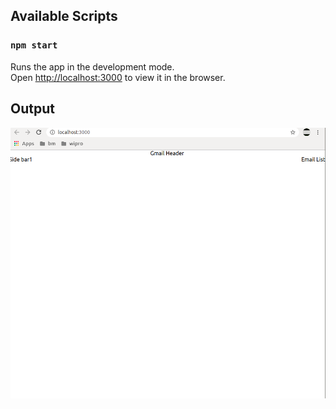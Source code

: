 ## Available Scripts

### `npm start`

Runs the app in the development mode.\
Open [http://localhost:3000](http://localhost:3000) to view it in the browser.

## Output

![output](https://github.com/rohitsg/gmail-clone/blob/master/initial-output.png)
